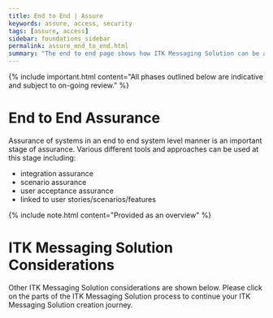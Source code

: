 ```yaml
---
title: End to End | Assure
keywords: assure, access, security
tags: [assure, access]
sidebar: foundations_sidebar
permalink: assure_end_to_end.html
summary: "The end to end page shows how ITK Messaging Solution can be assured in the scenarios and system integration tests required to assure a system before deploying"
---
```


{% include important.html content="All phases outlined below are indicative and subject to on-going review." %}

# End to End Assurance #

Assurance of systems in an end to end system level manner is an important stage of assurance. Various different tools and approaches can be used at this stage including:

- integration assurance 
- scenario assurance
- user acceptance assurance 
- linked to user stories/scenarios/features

{% include note.html content="Provided as an overview" %}

# ITK Messaging Solution Considerations #

Other ITK Messaging Solution considerations are shown below. Please click on the parts of the ITK Messaging Solution process to continue your ITK Messaging Solution creation journey.



